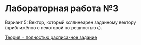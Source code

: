 # Лабораторная работа №3

Вариант 5: Вектор, который коллинеарен заданному вектору (приближённо с некоторой погрешностью ϵ).

[Теория + полностью расписанное задание](https://github.com/yui1337/oop-labs/blob/lab_3/lab3-containers.md)
